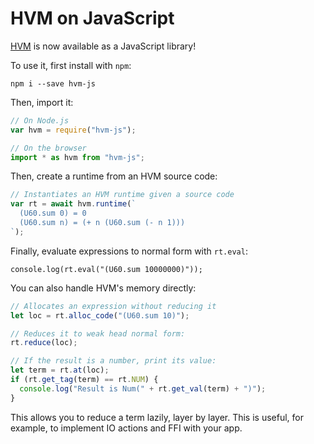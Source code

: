 HVM on JavaScript
=================

[HVM](https://github.com/kindelia/hvm) is now available as a JavaScript library!

To use it, first install with `npm`:

```
npm i --save hvm-js
```

Then, import it:

```javascript
// On Node.js
var hvm = require("hvm-js");

// On the browser
import * as hvm from "hvm-js";
```

Then, create a runtime from an HVM source code:

```javascript
// Instantiates an HVM runtime given a source code
var rt = await hvm.runtime(`
  (U60.sum 0) = 0
  (U60.sum n) = (+ n (U60.sum (- n 1)))
`);
```

Finally, evaluate expressions to normal form with `rt.eval`:

```
console.log(rt.eval("(U60.sum 10000000)"));
```

You can also handle HVM's memory directly:

```javascript
// Allocates an expression without reducing it
let loc = rt.alloc_code("(U60.sum 10)");

// Reduces it to weak head normal form:
rt.reduce(loc);

// If the result is a number, print its value:
let term = rt.at(loc);
if (rt.get_tag(term) == rt.NUM) {
  console.log("Result is Num(" + rt.get_val(term) + ")");
}
```

This allows you to reduce a term lazily, layer by layer. This is useful, for
example, to implement IO actions and FFI with your app.
